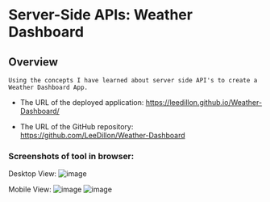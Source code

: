 # Server-Side APIs: Weather Dashboard

## Overview
 
```
Using the concepts I have learned about server side API's to create a Weather Dashboard App.
```

* The URL of the deployed application: https://leedillon.github.io/Weather-Dashboard/

* The URL of the GitHub repository: https://github.com/LeeDillon/Weather-Dashboard

### Screenshots of tool in browser:
Desktop View:
![image](https://user-images.githubusercontent.com/86656625/217057794-aa736d34-788d-4ec8-bedf-ebf9ffbed150.png)

Mobile View:
![image](https://user-images.githubusercontent.com/86656625/217058011-fa4ddb58-c58c-4db8-9847-dffec9081155.png)
![image](https://user-images.githubusercontent.com/86656625/217058134-241fcae7-306a-4edd-8385-0812894edec9.png)
